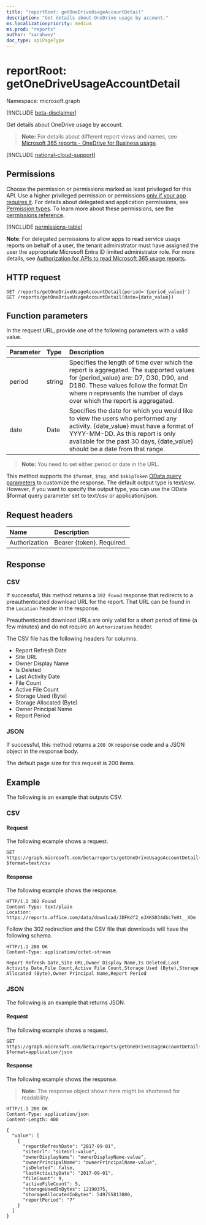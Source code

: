 ```yaml
---
title: "reportRoot: getOneDriveUsageAccountDetail"
description: "Get details about OneDrive usage by account."
ms.localizationpriority: medium
ms.prod: "reports"
author: "sarahwxy"
doc_type: apiPageType
---
```


# reportRoot: getOneDriveUsageAccountDetail

Namespace: microsoft.graph

[!INCLUDE [beta-disclaimer](../../includes/beta-disclaimer.md)]

Get details about OneDrive usage by account.

> **Note:** For details about different report views and names, see [Microsoft 365 reports - OneDrive for Business usage](https://support.office.com/client/OneDrive-for-Business-usage-0de3b312-c4e8-4e4b-a02d-32b2f726a680).

[!INCLUDE [national-cloud-support](../../includes/all-clouds.md)]

## Permissions

Choose the permission or permissions marked as least privileged for this API. Use a higher privileged permission or permissions [only if your app requires it](/graph/permissions-overview#best-practices-for-using-microsoft-graph-permissions). For details about delegated and application permissions, see [Permission types](/graph/permissions-overview#permission-types). To learn more about these permissions, see the [permissions reference](/graph/permissions-reference).

<!-- { "blockType": "permissions", "name": "reportroot_getonedriveusageaccountdetail" } -->
[!INCLUDE [permissions-table](../includes/permissions/reportroot-getonedriveusageaccountdetail-permissions.md)]

**Note**: For delegated permissions to allow apps to read service usage reports on behalf of a user, the tenant administrator must have assigned the user the appropriate Microsoft Entra ID limited administrator role. For more details, see [Authorization for APIs to read Microsoft 365 usage reports](/graph/reportroot-authorization).

## HTTP request

<!-- { "blockType": "ignored" } --> 

```http
GET /reports/getOneDriveUsageAccountDetail(period='{period_value}')
GET /reports/getOneDriveUsageAccountDetail(date={date_value})
```

## Function parameters

In the request URL, provide one of the following parameters with a valid value.

| Parameter | Type   | Description                              |
| :-------- | :----- | :--------------------------------------- |
| period    | string | Specifies the length of time over which the report is aggregated. The supported values for {period_value} are: D7, D30, D90, and D180. These values follow the format D*n* where *n* represents the number of days over which the report is aggregated. |
| date      | Date   | Specifies the date for which you would like to view the users who performed any activity. {date_value} must have a format of YYYY-MM-DD. As this report is only available for the past 30 days, {date_value} should be a date from that range. |

> **Note:** You need to set either period or date in the URL.

This method supports the `$format`, `$top`, and `$skipToken` [OData query parameters](/graph/query-parameters) to customize the response. The default output type is text/csv. However, if you want to specify the output type, you can use the OData $format query parameter set to text/csv or application/json.

## Request headers

| Name          | Description               |
| :------------ | :------------------------ |
| Authorization | Bearer {token}. Required. |

## Response

### CSV

If successful, this method returns a `302 Found` response that redirects to a preauthenticated download URL for the report. That URL can be found in the `Location` header in the response.

Preauthenticated download URLs are only valid for a short period of time (a few minutes) and do not require an `Authorization` header.

The CSV file has the following headers for columns.

- Report Refresh Date
- Site URL
- Owner Display Name
- Is Deleted
- Last Activity Date
- File Count
- Active File Count
- Storage Used (Byte)
- Storage Allocated (Byte)
- Owner Principal Name
- Report Period

### JSON

If successful, this method returns a `200 OK` response code and a JSON object in the response body.

The default page size for this request is 200 items.

## Example

The following is an example that outputs CSV.

### CSV

#### Request

The following example shows a request.


<!-- {
  "blockType": "ignored",
  "name": "reportroot_getonedriveusageaccountdetail_csv"
}-->

```msgraph-interactive
GET https://graph.microsoft.com/beta/reports/getOneDriveUsageAccountDetail(period='D7')?$format=text/csv
```


#### Response

The following example shows the response.

<!-- { "blockType": "ignored" } --> 

```http
HTTP/1.1 302 Found
Content-Type: text/plain
Location: https://reports.office.com/data/download/JDFKdf2_eJXKS034dbc7e0t__XDe
```

Follow the 302 redirection and the CSV file that downloads will have the following schema.

<!-- {
  "blockType": "response",
  "truncated": true,
  "@odata.type": "stream"
} -->

```http
HTTP/1.1 200 OK
Content-Type: application/octet-stream

Report Refresh Date,Site URL,Owner Display Name,Is Deleted,Last Activity Date,File Count,Active File Count,Storage Used (Byte),Storage Allocated (Byte),Owner Principal Name,Report Period
```

### JSON

The following is an example that returns JSON.

#### Request

The following example shows a request.


<!-- {
  "blockType": "ignored",
  "name": "reportroot_getonedriveusageaccountdetail_json"
}-->

```msgraph-interactive
GET https://graph.microsoft.com/beta/reports/getOneDriveUsageAccountDetail(period='D7')?$format=application/json
```


#### Response

The following example shows the response.

> **Note:** The response object shown here might be shortened for readability.

<!-- {
  "blockType": "response",
  "truncated": true,
  "@odata.type": "stream"
} -->

```http
HTTP/1.1 200 OK
Content-Type: application/json
Content-Length: 400

{
  "value": [
    {
      "reportRefreshDate": "2017-09-01", 
      "siteUrl": "siteUrl-value", 
      "ownerDisplayName": "ownerDisplayName-value", 
      "ownerPrincipalName": "ownerPrincipalName-value", 
      "isDeleted": false, 
      "lastActivityDate": "2017-09-01", 
      "fileCount": 9, 
      "activeFileCount": 5, 
      "storageUsedInBytes": 12190375, 
      "storageAllocatedInBytes": 549755813880, 
      "reportPeriod": "7"
    }
  ]
}
```
<!-- uuid: 8fcb5dbc-d5aa-4681-8e31-b001d5168d79 
2015-10-25 14:57:30 UTC -->
<!-- {
  "type": "#page.annotation",
  "description": "Example",
  "keywords": "",
  "section": "documentation",
  "tocPath": "",
  "suppressions": [
  ]
}-->
